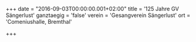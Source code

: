 +++
date = "2016-09-03T00:00:00.001+02:00"
title = '125 Jahre GV Sängerlust'
ganztaegig = 'false'
verein = 'Gesangverein Sängerlust'
ort = 'Comeniushalle, Bremthal'

+++

      
